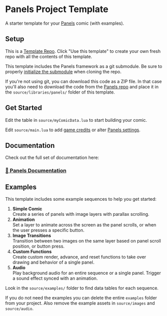 # Panels Project Template
A starter template for your [Panels](https://github.com/cadin/panels) comic (with examples).


## Setup
This is a [Template Repo](https://docs.github.com/en/repositories/creating-and-managing-repositories/creating-a-repository-from-a-template). Click "Use this template" to create your own fresh repo with all the contents of this template.

This template includes the Panels framework as a git submodule. Be sure to properly [initialize the submodule](https://www.w3docs.com/snippets/git/how-to-clone-including-submodules.html) when cloning the repo.

If you're not using git, you can download this code as a ZIP file. In that case you'll also need to download the code from the [Panels repo](https://github.com/cadin/panels) and place it in the `source/libraries/panels/` folder of this template.

## Get Started
Edit the table in `source/myComicData.lua` to start building your comic.

Edit `source/main.lua` to add [game credits](http://cadin.github.io/panels/docs/credits-screen) or alter [Panels settings](http://cadin.github.io/panels/docs/settings).

## Documentation

Check out the full set of documentation here:
### [📄 Panels Documentation](//cadin.github.io/panels)


## Examples

This template includes some example sequences to help you get started:

1. **Simple Comic**  
    Create a series of panels with image layers with parallax scrolling.
2. **Animation**  
    Set a layer to animate across the screen as the panel scrolls, or when the user presses a specific button.
3. **Image Transitions**  
    Transition between two images on the same layer based on panel scroll position, or button press.
4. **Custom Functions**  
    Create custom render, advance, and reset functions to take over drawing and behavior of a single panel.
5. **Audio**  
    Play background audio for an entire sequence or a single panel. Trigger a sound effect synced with an animation.

Look in the `source/examples/` folder to find data tables for each sequence.

If you do not need the examples you can delete the entire `examples` folder from your project. Also remove the example assets in `source/images` and `source/audio`.


